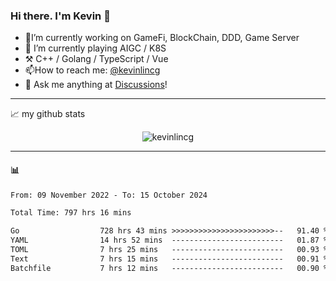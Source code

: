 ### Hi there. I'm Kevin 👋

- 🔭I’m currently working on GameFi, BlockChain, DDD, Game Server
- 🌱 I’m currently playing AIGC / K8S
-   :hammer_and_pick: C++ / Golang / TypeScript / Vue
- 📫How to reach me: [@kevinlincg](https://twitter.com/kevinlincg) 
-   :thought_balloon: Ask me anything at [Discussions](https://github.com/kevinlincg/kevinlincg/issues/new)!

---

📈 my github stats

<p align="center"> <img src="https://github-readme-stats-ouuan.vercel.app/api?username=kevinlincg&theme=dark&show_icons=true&count_private=true" alt="kevinlincg" />

---

#### :bar_chart: 

<!--START_SECTION:waka-->

```txt
From: 09 November 2022 - To: 15 October 2024

Total Time: 797 hrs 16 mins

Go                  728 hrs 43 mins >>>>>>>>>>>>>>>>>>>>>>>--   91.40 %
YAML                14 hrs 52 mins  -------------------------   01.87 %
TOML                7 hrs 25 mins   -------------------------   00.93 %
Text                7 hrs 15 mins   -------------------------   00.91 %
Batchfile           7 hrs 12 mins   -------------------------   00.90 %
```

<!--END_SECTION:waka-->

